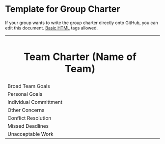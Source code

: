 # Template for Group Charter

If your group wants to write the group charter directly onto GitHub, you can edit this document. <a href="http://www.w3schools.com/html/">Basic HTML</a> tags allowed. 

<table>
<th><h1 align="center">Team Charter (Name of Team)</h1></th>
<tr>
<td>Broad Team Goals</td>
<td colspan="3></td>
</tr>
<tr>
<td>Measurable Team Goals</td>
<td colspan="3"></td>
</tr>
<tr>
<td>Personal Goals</td>
<td colspan="3"></td>
</tr>
<tr>
<td>Individual Committment</td>
<td colspan="3"></td>
</tr>
<tr>
<td>Other Concerns</td>
<td colspan="3"></td>
</tr>
<tr>
<td>Conflict Resolution</td>
<td colspan="3"></td>
</tr>
<tr>
<td>Missed Deadlines</td>
<td colspan="3"></td>
</tr>
<tr>
<td>Unacceptable Work</td>
<td colspan="3"></td>
</tr>
</table> 
